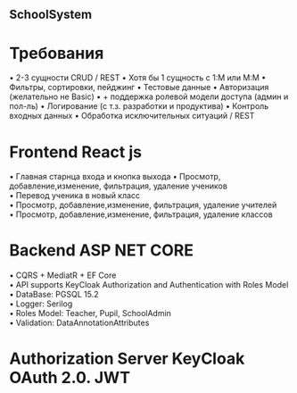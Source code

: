 ## SchoolSystem
# Требования
• 2-3 сущности CRUD / REST
• Хотя бы 1 сущность с 1:М или М:М
• Фильтры, сортировки, пейджинг
• Тестовые данные
• Авторизация (желательно не Basic)
• + поддержка ролевой модели доступа (админ и пол-ль)
• Логирование (с т.з. разработки и продуктива)
• Контроль входных данных
• Обработка исключительных ситуаций / REST

# Frontend React js
• Главная старнца входа и кнопка выхода
•  Просмотр, добавление,изменение, фильтрация, удаление учеников  
• Перевод ученика в новый класс  
•  Просмотр, добавление,изменение, фильтрация, удаление учителей  
•  Просмотр, добавление,изменение, фильтрация, удаление классов  

# Backend  ASP NET CORE 
• CQRS + MediatR + EF Core  
• API supports KeyCloak Authorization and Authentication with Roles Model  
• DataBase: PGSQL 15.2  
• Logger: Serilog  
• Roles Model: Teacher, Pupil, SchoolAdmin  
• Validation: DataAnnotationAttributes  

# Authorization Server KeyCloak OAuth 2.0. JWT
